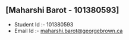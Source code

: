 ## [Maharshi Barot - 101380593]


- Student Id :- 101380593
- Email Id :- maharshi.barot@georgebrown.ca
